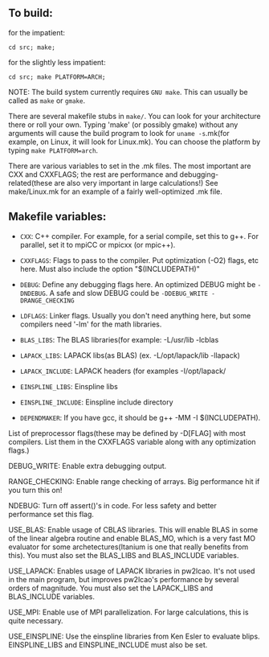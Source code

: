
## To build:

for the impatient:
```
cd src; make;
```
for the slightly less impatient: 
```
cd src; make PLATFORM=ARCH;
```

NOTE: The build system currently requires `GNU make`.  This can usually be called
as `make` or `gmake`.

There are several makefile stubs in `make/`.  You can look for your architecture
there or roll your own.  Typing 'make' (or possibly gmake) without any arguments 
will cause the build program to look for `uname -s`.mk(for example, on Linux, it 
will look for Linux.mk).  You can choose the platform by typing `make PLATFORM=arch`.

There are various variables to set in the .mk files.  The most important are
CXX and CXXFLAGS; the rest are performance and debugging-related(these are 
also very important in large calculations!)  See make/Linux.mk for an example
of a fairly well-optimized .mk file.

## Makefile variables:

* `CXX`: C++ compiler.  For example, for a serial compile, set this to g++.  For
parallel, set it to mpiCC or mpicxx (or mpic++).

* `CXXFLAGS`: Flags to pass to the compiler.  Put optimization (-O2) flags, etc
here.  Must also include the option "$(INCLUDEPATH)"

* `DEBUG`: Define any debugging flags here.  An optimized DEBUG might be
`-DNDEBUG`.  A safe and slow DEBUG could be 
`-DDEBUG_WRITE -DRANGE_CHECKING`

* `LDFLAGS`: Linker flags.  Usually you don't need anything here, but some 
compilers need '-lm' for the math libraries.

* `BLAS_LIBS`: The BLAS libraries(for example: -L/usr/lib -lcblas

* `LAPACK_LIBS`: LAPACK libs(as BLAS) (ex. -L/opt/lapack/lib -llapack)

* `LAPACK_INCLUDE`: LAPACK headers (for examples -I/opt/lapack/

* `EINSPLINE_LIBS`: Einspline libs

* `EINSPLINE_INCLUDE`: Einspline include directory


* `DEPENDMAKER`: If you have gcc, it should be g++ -MM -I $(INCLUDEPATH).


List of preprocessor flags(these may be defined by -D[FLAG] with most
compilers.  List them in the CXXFLAGS variable along with any optimization
flags.)

DEBUG_WRITE: Enable extra debugging output.

RANGE_CHECKING: Enable range checking of arrays.  Big performance hit if you
turn this on!

NDEBUG: Turn off assert()'s in code.  For less safety and better performance
set this flag.

USE_BLAS: Enable usage of CBLAS libraries.  This will enable BLAS in some
of the linear algebra routine and enable BLAS_MO, which is a very fast MO
evaluator for some archetectures(Itanium is one that really benefits from this).
You must also set the BLAS_LIBS and BLAS_INCLUDE variables.

USE_LAPACK:  Enables usage of LAPACK libraries in pw2lcao.  It's not used
in the main program, but improves pw2lcao's performance by several orders of
magnitude.  You must also set the LAPACK_LIBS and BLAS_INCLUDE variables.

USE_MPI:  Enable use of MPI parallelization.  For large calculations, this is
quite necessary.

USE_EINSPLINE: Use the einspline libraries from Ken Esler to evaluate blips.  EINSPLINE_LIBS and EINSPLINE_INCLUDE must also be set.
